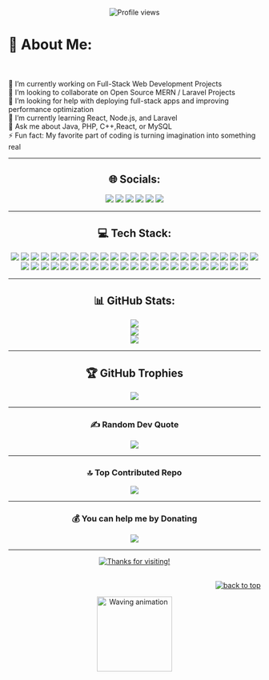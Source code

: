 <p align="center">
  <img src="https://komarev.com/ghpvc/?username=Kavindi487&label=Profile%20Views&color=00C8FF&style=flat-square" alt="Profile views" />
</p>



# 💫 About Me:
<br><br> 🧭 I’m currently working on Full-Stack Web Development Projects <br> 🤝 I’m looking to collaborate on  Open Source MERN / Laravel Projects  <br> 🚀 I’m looking for help with deploying full-stack apps and improving performance optimization  <br> 🌱 I’m currently learning  React, Node.js, and Laravel  <br> 💬 Ask me about  Java, PHP, C++,React, or MySQL<br> ⚡ Fun fact: My favorite part of coding is turning imagination into something real<br>

---

<h2 align="center">🌐 Socials:</h2>
<p align="center">
  <a href="https://discord.com/channels/@me"><img src="https://img.shields.io/badge/Discord-%237289DA.svg?logo=discord&logoColor=white"></a>
  <a href="https://instagram.com/kavindivxdx"><img src="https://img.shields.io/badge/Instagram-%23E4405F.svg?logo=Instagram&logoColor=white"></a>
  <a href="https://www.linkedin.com/in/kavindi-vidusari-618a08259"><img src="https://img.shields.io/badge/LinkedIn-%230077B5.svg?logo=linkedin&logoColor=white"></a>
  <a href="https://quora.com/profile/Kavindi-Vidusari"><img src="https://img.shields.io/badge/Quora-%23B92B27.svg?logo=Quora&logoColor=white"></a>
  <a href="https://stackoverflow.com/users/33146687"><img src="https://img.shields.io/badge/-Stackoverflow-FE7A16?logo=stack-overflow&logoColor=white"></a>
  <a href="mailto:kavindividusari@gmail.com"><img src="https://img.shields.io/badge/Email-D14836?logo=gmail&logoColor=white"></a>
</p>

---

<h2 align="center">💻 Tech Stack:</h2>
<p align="center">
<img src="https://img.shields.io/badge/c-%2300599C.svg?style=for-the-badge&logo=c&logoColor=white"/> <img src="https://img.shields.io/badge/c%23-%23239120.svg?style=for-the-badge&logo=csharp&logoColor=white"/> <img src="https://img.shields.io/badge/c++-%2300599C.svg?style=for-the-badge&logo=c%2B%2B&logoColor=white"/> <img src="https://img.shields.io/badge/css3-%231572B6.svg?style=for-the-badge&logo=css3&logoColor=white"/> <img src="https://img.shields.io/badge/javascript-%23323330.svg?style=for-the-badge&logo=javascript&logoColor=%23F7DF1E"/> <img src="https://img.shields.io/badge/java-%23ED8B00.svg?style=for-the-badge&logo=openjdk&logoColor=white"/> <img src="https://img.shields.io/badge/html5-%23E34F26.svg?style=for-the-badge&logo=html5&logoColor=white"/> <img src="https://img.shields.io/badge/OBJECTIVE--C-%233A95E3.svg?style=for-the-badge&logo=apple&logoColor=white"/> <img src="https://img.shields.io/badge/php-%23777BB4.svg?style=for-the-badge&logo=php&logoColor=white"/> <img src="https://img.shields.io/badge/OCTAVE-darkblue?style=for-the-badge&logo=octave&logoColor=fcd683"/> <img src="https://img.shields.io/badge/PowerShell-%235391FE.svg?style=for-the-badge&logo=powershell&logoColor=white"/> <img src="https://img.shields.io/badge/typescript-%23007ACC.svg?style=for-the-badge&logo=typescript&logoColor=white"/> <img src="https://img.shields.io/badge/python-3670A0?style=for-the-badge&logo=python&logoColor=ffdd54"/> <img src="https://img.shields.io/badge/firebase-%23039BE5.svg?style=for-the-badge&logo=firebase"/> <img src="https://img.shields.io/badge/GoogleCloud-%234285F4.svg?style=for-the-badge&logo=google-cloud&logoColor=white"/> <img src="https://img.shields.io/badge/.NET-5C2D91?style=for-the-badge&logo=.net&logoColor=white"/> <img src="https://img.shields.io/badge/bootstrap-%238511FA.svg?style=for-the-badge&logo=bootstrap&logoColor=white"/> <img src="https://img.shields.io/badge/express.js-%23404d59.svg?style=for-the-badge&logo=express&logoColor=%2361DAFB"/> <img src="https://img.shields.io/badge/Flutter-%2302569B.svg?style=for-the-badge&logo=Flutter&logoColor=white"/> <img src="https://img.shields.io/badge/jquery-%230769AD.svg?style=for-the-badge&logo=jquery&logoColor=white"/> <img src="https://img.shields.io/badge/javafx-%23FF0000.svg?style=for-the-badge&logo=javafx&logoColor=white"/> <img src="https://img.shields.io/badge/laravel-%23FF2D20.svg?style=for-the-badge&logo=laravel&logoColor=white"/> <img src="https://img.shields.io/badge/OpenGL-%23FFFFFF.svg?style=for-the-badge&logo=opengl"/> <img src="https://img.shields.io/badge/NODEMON-%23323330.svg?style=for-the-badge&logo=nodemon&logoColor=%BBDEAD"/> <img src="https://img.shields.io/badge/node.js-6DA55F?style=for-the-badge&logo=node.js&logoColor=white"/> <img src="https://img.shields.io/badge/Next-black?style=for-the-badge&logo=next.js&logoColor=white"/> <img src="https://img.shields.io/badge/react-%2320232a.svg?style=for-the-badge&logo=react&logoColor=%2361DAFB"/> <img src="https://img.shields.io/badge/tailwindcss-%2338B2AC.svg?style=for-the-badge&logo=tailwind-css&logoColor=white"/> <img src="https://img.shields.io/badge/apache-%23D42029.svg?style=for-the-badge&logo=apache&logoColor=white"/> <img src="https://img.shields.io/badge/firebase-a08021?style=for-the-badge&logo=firebase&logoColor=ffcd34"/> <img src="https://img.shields.io/badge/mysql-4479A1.svg?style=for-the-badge&logo=mysql&logoColor=white"/> <img src="https://img.shields.io/badge/MongoDB-%234ea94b.svg?style=for-the-badge&logo=mongodb&logoColor=white"/> <img src="https://img.shields.io/badge/Microsoft%20SQL%20Server-CC2927?style=for-the-badge&logo=microsoft%20sql%20server&logoColor=white"/> <img src="https://img.shields.io/badge/adobe-%23FF0000.svg?style=for-the-badge&logo=adobe&logoColor=white"/> <img src="https://img.shields.io/badge/adobe%20illustrator-%23FF9A00.svg?style=for-the-badge&logo=adobe%20illustrator&logoColor=white"/> <img src="https://img.shields.io/badge/Adobe%20Fonts-000B1D.svg?style=for-the-badge&logo=Adobe%20Fonts&logoColor=white"/> <img src="https://img.shields.io/badge/adobe%20photoshop-%2331A8FF.svg?style=for-the-badge&logo=adobe%20photoshop&logoColor=white"/> <img src="https://img.shields.io/badge/Adobe%20Premiere%20Pro-9999FF.svg?style=for-the-badge&logo=Adobe%20Premiere%20Pro&logoColor=white"/> <img src="https://img.shields.io/badge/Gimp-657D8B?style=for-the-badge&logo=gimp&logoColor=FFFFFF"/> <img src="https://img.shields.io/badge/figma-%23F24E1E.svg?style=for-the-badge&logo=figma&logoColor=white"/> <img src="https://img.shields.io/badge/Canva-%2300C4CC.svg?style=for-the-badge&logo=Canva&logoColor=white"/> <img src="https://img.shields.io/badge/PyTorch-%23EE4C2C.svg?style=for-the-badge&logo=PyTorch&logoColor=white"/> <img src="https://img.shields.io/badge/git-%23F05033.svg?style=for-the-badge&logo=git&logoColor=white"/> <img src="https://img.shields.io/badge/github-%23121011.svg?style=for-the-badge&logo=github&logoColor=white"/> <img src="https://img.shields.io/badge/-Arduino-00979D?style=for-the-badge&logo=Arduino&logoColor=white"/> <img src="https://img.shields.io/badge/cisco-%23049fd9.svg?style=for-the-badge&logo=cisco&logoColor=black"/> <img src="https://img.shields.io/badge/OpenGL-white?logo=OpenGL&style=for-the-badge"/> <img src="https://img.shields.io/badge/unity-%23000000.svg?style=for-the-badge&logo=unity&logoColor=white"/>
</p>

---

<h2 align="center">📊 GitHub Stats:</h2>
<div align="center">

![](https://github-readme-stats.vercel.app/api?username=Kavindi487&theme=tokyonight&hide_border=true&include_all_commits=true&count_private=true)<br/>
![](https://nirzak-streak-stats.vercel.app/?user=Kavindi487&theme=tokyonight&hide_border=true)<br/>
![](https://github-readme-stats.vercel.app/api/top-langs/?username=Kavindi487&theme=tokyonight&hide_border=true&include_all_commits=true&count_private=true&layout=compact)

</div>

---

<h2 align="center">🏆 GitHub Trophies</h2>
<p align="center">
<img src="https://github-profile-trophy.vercel.app/?username=Kavindi487&theme=radical&no-frame=false&no-bg=true&margin-w=4"/>
</p>

---

<h3 align="center">✍️ Random Dev Quote</h3>
<p align="center">
<img src="https://quotes-github-readme.vercel.app/api?type=vetical&theme=radical"/>
</p>

---

<h3 align="center">🔝 Top Contributed Repo</h3>
<p align="center">
<img src="https://github-contributor-stats.vercel.app/api?username=Kavindi487&limit=5&theme=tokyonight&combine_all_yearly_contributions=true"/>
</p>

---



<h3 align="center">💰 You can help me by Donating</h3>
<p align="center">
  <a href="https://ko-fi.com/kavindi"><img src="https://img.shields.io/badge/Ko--fi-F16061?style=for-the-badge&logo=ko-fi&logoColor=white"/></a>
</p>


---

<!-- Footer Section -->
<!-- 🌸 Custom Footer Section -->
<div align="center">
  <a href="https://git.io/typing-svg">
    <img alt="Thanks for visiting!" 
         src="https://readme-typing-svg.demolab.com?font=Fira+Code&weight=600&size=24&duration=4000&pause=1000&color=00E5FF&center=true&vCenter=true&width=450&lines=🌼+Thanks+for+visiting!;💻+Keep+coding+and+creating!;🚀+See+you+again+soon!" />
  </a>
</div>

<br>

<p align="right">
  <a href="#top">
    <img src="https://img.shields.io/badge/⬆️_Back_to_Top-0A66C2?style=for-the-badge&logo=github" alt="back to top"/>
  </a>
</p>

<div align="center">
  <img alt="Waving animation" width="150" src="https://media.giphy.com/media/hvRJCLFzcasrR4ia7z/giphy.gif">
</div>



<!-- Proudly created with GPRM ( https://gprm.itsvg.in ) -->
